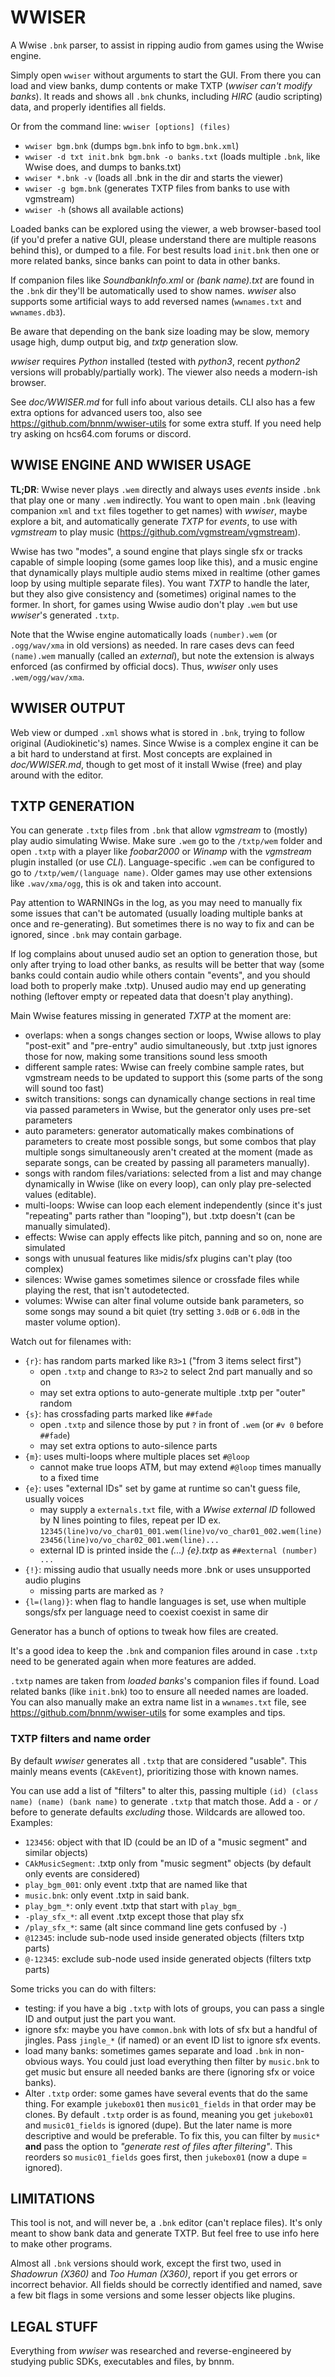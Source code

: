 # WWISER
A Wwise `.bnk` parser, to assist in ripping audio from games using the Wwise engine.

Simply open `wwiser` without arguments to start the GUI. From there you can load
and view banks, dump contents or make TXTP (*wwiser can't modify banks*). It reads
and shows all `.bnk` chunks, including *HIRC* (audio scripting) data, and properly
identifies all fields.

Or from the command line: `wwiser [options] (files)`
- `wwiser bgm.bnk`
  (dumps `bgm.bnk` info to `bgm.bnk.xml`)
- `wwiser -d txt init.bnk bgm.bnk -o banks.txt`
  (loads multiple `.bnk`, like Wwise does, and dumps to banks.txt)
- `wwiser *.bnk -v`
  (loads all .bnk in the dir and starts the viewer)
- `wwiser -g bgm.bnk`
  (generates TXTP files from banks to use with vgmstream)
- `wwiser -h`
  (shows all available actions)

Loaded banks can be explored using the viewer, a web browser-based tool (if
you'd prefer a native GUI, please understand there are multiple reasons behind
this), or dumped to a file. For best results load `init.bnk` then one or more
related banks, since banks can point to data in other banks.

If companion files like *SoundbankInfo.xml* or *(bank name).txt* are found in the
`.bnk` dir they'll be automatically used to show names. *wwiser* also supports some
artificial ways to add reversed names (`wwnames.txt` and `wwnames.db3`).

Be aware that depending on the bank size loading may be slow, memory usage high,
dump output big, and *txtp* generation slow.

*wwiser* requires *Python* installed (tested with *python3*, recent *python2*
versions will probably/partially work). The viewer also needs a modern-ish browser.

See *doc/WWISER.md* for full info about various details. CLI also has a few extra
options for advanced users too, also see https://github.com/bnnm/wwiser-utils for
some extra stuff. If you need help try asking on hcs64.com forums or discord.


## WWISE ENGINE AND WWISER USAGE
**TL;DR**: Wwise never plays `.wem` directly and always uses *events* inside `.bnk`
that play one or many `.wem` indirectly. You want to open main `.bnk` (leaving
companion `xml` and `txt` files together to get names) with *wwiser*, maybe explore
a bit, and  automatically generate *TXTP* for *events*, to use with *vgmstream* to
play music (https://github.com/vgmstream/vgmstream).

Wwise has two "modes", a sound engine that plays single sfx or tracks capable of simple
looping (some games loop like this), and a music engine that dynamically plays multiple
audio stems mixed in realtime (other games loop by using multiple separate files). You
want *TXTP* to handle the later, but they also give consistency and (sometimes) original
names to the former. In short, for games using Wwise audio don't play `.wem` but use
*wwiser*'s generated `.txtp`.

Note that the Wwise engine automatically loads `(number).wem` (or `.ogg/wav/xma` in old
versions) as needed. In rare cases devs can feed `(name).wem` manually (called an *external*),
but note the extension is always enforced (as confirmed by official docs). Thus, *wwiser*
only uses `.wem/ogg/wav/xma`.


## WWISER OUTPUT
Web view or dumped `.xml` shows what is stored in `.bnk`, trying to follow original
(Audiokinetic's) names. Since Wwise is a complex engine it can be a bit hard to
understand at first. Most concepts are explained in *doc/WWISER.md*, though to get
most of it install Wwise (free) and play around with the editor.


## TXTP GENERATION
You can generate `.txtp` files from `.bnk` that allow *vgmstream* to (mostly) play audio
simulating Wwise. Make sure `.wem` go to the `/txtp/wem` folder and open `.txtp` with a
player like *foobar2000* or *Winamp* with the *vgmstream* plugin installed (or use *CLI*).
Language-specific `.wem` can be configured to go to `/txtp/wem/(language name)`. Older
games may use other extensions like `.wav/xma/ogg`, this is ok and taken into account.

Pay attention to WARNINGs in the log, as you may need to manually fix some issues that
can't be automated (usually loading multiple banks at once and re-generating). But
sometimes there is no way to fix and can be ignored, since `.bnk` may contain garbage.

If log complains about unused audio set an option to generation those, but only after
trying to load other banks, as results will be better that way (some banks could contain
audio while others contain "events", and you should load both to properly make .txtp).
Unused audio may end up generating nothing (leftover empty or repeated data that doesn't
play anything).

Main Wwise features missing in generated *TXTP* at the moment are:
- overlaps: when a songs changes section or loops, Wwise allows to play "post-exit"
  and "pre-entry" audio simultaneously, but .txtp just ignores those for now, making
  some transitions sound less smooth
- different sample rates: Wwise can freely combine sample rates, but vgmstream needs
  to be updated to support this (some parts of the song will sound too fast)
- switch transitions: songs can dynamically change sections in real time via passed
  parameters in Wwise, but the generator only uses pre-set parameters
- auto parameters: generator automatically makes combinations of parameters to create
  most possible songs, but some combos that play multiple songs simultaneously aren't
  created at the moment (made as separate songs, can be created by passing all
  parameters manually).
- songs with random files/variations: selected from a list and may change dynamically
  in Wwise (like on every loop), can only play pre-selected values (editable).
- multi-loops: Wwise can loop each element independently (since it's just "repeating"
  parts rather than "looping"), but .txtp doesn't (can be manually simulated).
- effects: Wwise can apply effects like pitch, panning and so on, none are simulated
- songs with unusual features like midis/sfx plugins can't play (too complex)
- silences: Wwise games sometimes silence or crossfade files while playing the rest,
  that isn't autodetected.
- volumes: Wwise can alter final volume outside bank parameters, so some songs may
  sound a bit quiet (try setting `3.0dB` or `6.0dB` in the master volume option).

Watch out for filenames with:
- `{r}`: has random parts marked like `R3>1` ("from 3 items select first")
  - open `.txtp` and change to `R3>2` to select 2nd part manually and so on
  - may set extra options to auto-generate multiple .txtp per "outer" random
- `{s}`: has crossfading parts marked like `##fade`
  - open `.txtp` and silence those by put `?` in front of `.wem` (or `#v 0` before `##fade`)
  - may set extra options to auto-silence parts
- `{m}`: uses multi-loops where multiple places set `#@loop`
  - cannot make true loops ATM, but may extend `#@loop` times manually to a fixed time
- `{e}`: uses "external IDs" set by game at runtime so can't guess file, usually voices
  - may supply a `externals.txt` file, with a *Wwise external ID* followed by N lines pointing to files, repeat per ID
    ex. `12345(line)vo/vo_char01_001.wem(line)vo/vo_char01_002.wem(line)23456(line)vo/vo_char02_001.wem(line)...`
  - external ID is printed inside the *(...) {e}.txtp* as `##external (number) ...`
- `{!}`: missing audio that usually needs more .bnk or uses unsupported audio plugins
  - missing parts are marked as `?`
- `{l=(lang)}`: when flag to handle languages is set, use when multiple songs/sfx
   per language need to coexist coexist in same dir

Generator has a bunch of options to tweak how files are created.

It's a good idea to keep the `.bnk` and companion files around in case `.txtp` need
to be generated again when more features are added.

`.txtp` names are taken from *loaded banks*'s companion files if found. Load related
banks (like `init.bnk`) too to ensure all needed names are loaded. You can also manually
make an extra name list in a `wwnames.txt` file, see https://github.com/bnnm/wwiser-utils
for some examples and tips.

### TXTP filters and name order
By default *wwiser* generates all `.txtp` that are considered "usable". This mainly means
events (`CAkEvent`), prioritizing those with known names.

You can use add a list of "filters" to alter this, passing multiple `(id) (class name) (name) (bank name)`
to generate `.txtp` that match those. Add a `-` or `/` before to generate defaults
*excluding* those. Wildcards are allowed too. Examples:
- `123456`: object with that ID (could be an ID of a "music segment" and similar objects)
- `CAkMusicSegment`: .txtp only from "music segment" objects (by default only events are
  considered)
- `play_bgm_001`: only event .txtp that are named like that
- `music.bnk`: only event .txtp in said bank.
- `play_bgm_*`: only event .txtp that start with `play_bgm_`
- `-play_sfx_*`: all event .txtp except those that play sfx
- `/play_sfx_*`: same (alt since command line gets confused by `-`)
- `@12345`: include sub-node used inside generated objects (filters txtp parts)
- `@-12345`: exclude sub-node used inside generated objects (filters txtp parts)

Some tricks you can do with filters:
- testing: if you have a big `.txtp` with lots of groups, you can pass a single ID and
  output just the part you want.
- ignore sfx: maybe you have `common.bnk` with lots of sfx but a handful of jingles.
  Pass `jingle_*` (if named) or an event ID list to ignore sfx events.
- load many banks: sometimes games separate and load `.bnk` in non-obvious ways.
  You could just load everything then filter by `music.bnk` to get music but ensure
  all needed banks are there (ignoring sfx or voice banks).
- Alter `.txtp` order: some games have several events that do the same thing. For
  example `jukebox01` then `music01_fields` in that order may be clones. By default
  `.txtp` order is as found, meaning you get `jukebox01` and `music01_fields` is ignored
  (dupe). But the later name is more descriptive and would be preferable. To fix this,
  you can filter by `music*` **and** pass the option to *"generate rest of files after
  filtering"*. This reorders so `music01_fields` goes first, then `jukebox01` (now a
  dupe = ignored).


## LIMITATIONS
This tool is not, and will never be, a `.bnk` editor (can't replace files). It's only
meant to show bank data and generate TXTP. But feel free to use info here to make
other programs.

Almost all `.bnk` versions should work, except the first two, used in *Shadowrun (X360)*
and *Too Human (X360)*, report if you get errors or incorrect behavior. All fields should
be correctly identified and named, save a few bit flags in some versions and some lesser
objects like plugins.


## LEGAL STUFF
Everything from *wwiser* was researched and reverse-engineered by studying public
SDKs, executables and files, by bnnm.
